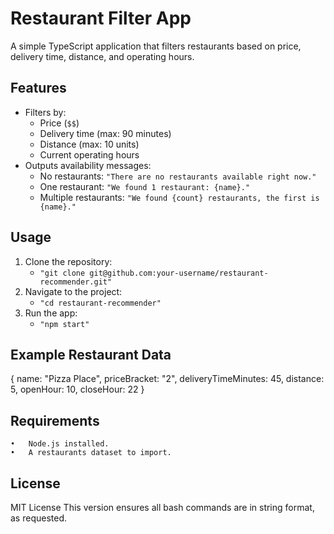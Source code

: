 # Restaurant Filter App

A simple TypeScript application that filters restaurants based on price, delivery time, distance, and operating hours.

## Features
- Filters by:
  - Price (`$$`)
  - Delivery time (max: 90 minutes)
  - Distance (max: 10 units)
  - Current operating hours
- Outputs availability messages:
  - No restaurants: `"There are no restaurants available right now."`
  - One restaurant: `"We found 1 restaurant: {name}."`
  - Multiple restaurants: `"We found {count} restaurants, the first is {name}."`

## Usage
1. Clone the repository:
   - `"git clone git@github.com:your-username/restaurant-recommender.git"`
2. Navigate to the project:
   - `"cd restaurant-recommender"`
3. Run the app:
   - `"npm start"`
   

## Example Restaurant Data
{
    name: "Pizza Place",
    priceBracket: "2",
    deliveryTimeMinutes: 45,
    distance: 5,
    openHour: 10,
    closeHour: 22
}


## Requirements
	•	Node.js installed.
	•	A restaurants dataset to import.

## License

MIT License
This version ensures all bash commands are in string format, as requested.